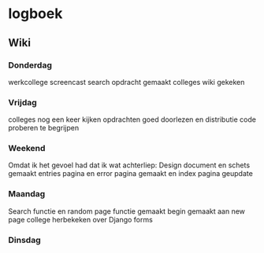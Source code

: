 # logboek

## Wiki

### Donderdag
werkcollege
screencast search opdracht gemaakt
colleges  wiki gekeken

### Vrijdag
colleges nog een keer kijken
opdrachten goed doorlezen en distributie code proberen te begrijpen

### Weekend
Omdat ik het gevoel had dat ik wat achterliep:
Design document en schets gemaakt
entries pagina en error pagina gemaakt en index pagina geupdate

### Maandag
Search functie en random page functie gemaakt
begin gemaakt aan new page
college herbekeken over Django forms 

### Dinsdag